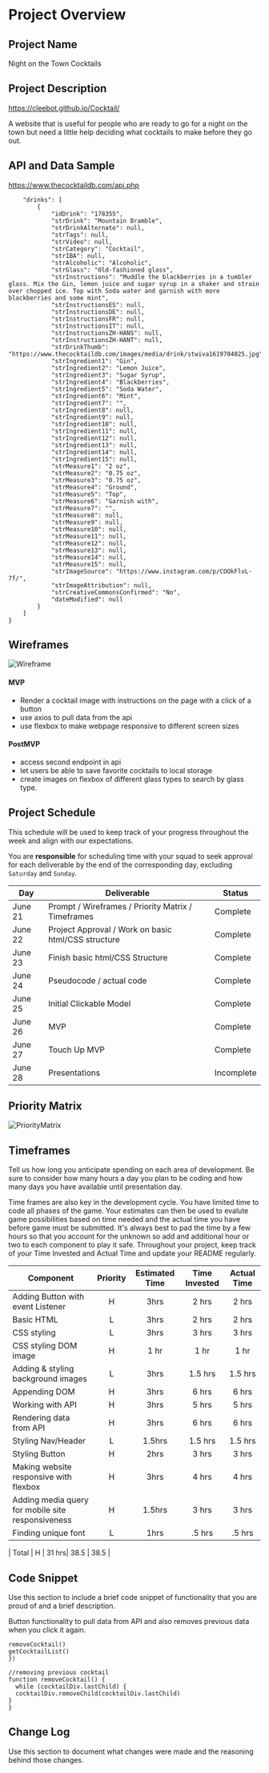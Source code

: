 # Project Overview


## Project Name

Night on the Town Cocktails

## Project Description

https://cleebot.github.io/Cocktail/

A website that is useful for people who are ready to go for a night on the town but need a little help deciding what cocktails to make before they go out.

## API and Data Sample

https://www.thecocktaildb.com/api.php

```{
    "drinks": [
        {
            "idDrink": "178355",
            "strDrink": "Mountain Bramble",
            "strDrinkAlternate": null,
            "strTags": null,
            "strVideo": null,
            "strCategory": "Cocktail",
            "strIBA": null,
            "strAlcoholic": "Alcoholic",
            "strGlass": "Old-fashioned glass",
            "strInstructions": "Muddle the blackberries in a tumbler glass. Mix the Gin, lemon juice and sugar syrup in a shaker and strain over chopped ice. Top with Soda water and garnish with more blackberries and some mint",
            "strInstructionsES": null,
            "strInstructionsDE": null,
            "strInstructionsFR": null,
            "strInstructionsIT": null,
            "strInstructionsZH-HANS": null,
            "strInstructionsZH-HANT": null,
            "strDrinkThumb": "https://www.thecocktaildb.com/images/media/drink/stwiva1619704025.jpg",
            "strIngredient1": "Gin",
            "strIngredient2": "Lemon Juice",
            "strIngredient3": "Sugar Syrup",
            "strIngredient4": "Blackberries",
            "strIngredient5": "Soda Water",
            "strIngredient6": "Mint",
            "strIngredient7": "",
            "strIngredient8": null,
            "strIngredient9": null,
            "strIngredient10": null,
            "strIngredient11": null,
            "strIngredient12": null,
            "strIngredient13": null,
            "strIngredient14": null,
            "strIngredient15": null,
            "strMeasure1": "2 oz",
            "strMeasure2": "0.75 oz",
            "strMeasure3": "0.75 oz",
            "strMeasure4": "Ground",
            "strMeasure5": "Top",
            "strMeasure6": "Garnish with",
            "strMeasure7": "",
            "strMeasure8": null,
            "strMeasure9": null,
            "strMeasure10": null,
            "strMeasure11": null,
            "strMeasure12": null,
            "strMeasure13": null,
            "strMeasure14": null,
            "strMeasure15": null,
            "strImageSource": "https://www.instagram.com/p/COOkFlvL-7f/",
            "strImageAttribution": null,
            "strCreativeCommonsConfirmed": "No",
            "dateModified": null
        }
    ]
}
```


## Wireframes

![Wireframe](./assets/Wireframe.png)


#### MVP 

- Render a cocktail image with instructions on the page with a click of a button
- use axios to pull data from the api
- use flexbox to make webpage responsive to different screen sizes

#### PostMVP  

- access second endpoint in api
- let users be able to save favorite cocktails to local storage
- create images on flexbox of different glass types to search by glass type.


## Project Schedule

This schedule will be used to keep track of your progress throughout the week and align with our expectations.  

You are **responsible** for scheduling time with your squad to seek approval for each deliverable by the end of the corresponding day, excluding `Saturday` and `Sunday`.

|  Day | Deliverable | Status
|---|---| ---|
|June 21| Prompt / Wireframes / Priority Matrix / Timeframes | Complete
|June 22| Project Approval / Work on basic html/CSS structure| Complete
|June 23| Finish basic html/CSS Structure | Complete
|June 24| Pseudocode / actual code  | Complete
|June 25| Initial Clickable Model | Complete
|June 26| MVP | Complete
|June 27| Touch Up MVP | Complete
|June 28| Presentations | Incomplete

## Priority Matrix

![PriorityMatrix](./assets/PriorityMatrix.png)

## Timeframes

Tell us how long you anticipate spending on each area of development. Be sure to consider how many hours a day you plan to be coding and how many days you have available until presentation day.

Time frames are also key in the development cycle.  You have limited time to code all phases of the game.  Your estimates can then be used to evalute game possibilities based on time needed and the actual time you have before game must be submitted. It's always best to pad the time by a few hours so that you account for the unknown so add and additional hour or two to each component to play it safe. Throughout your project, keep track of your Time Invested and Actual Time and update your README regularly.

| Component | Priority | Estimated Time | Time Invested | Actual Time |
| --- | :---: |  :---: | :---: | :---: |
| Adding Button with event Listener | H | 3hrs| 2 hrs | 2 hrs |
| Basic HTML  | L | 3hrs| 2 hrs |2 hrs |
| CSS styling | L | 3hrs| 3 hrs | 3 hrs |
| CSS styling DOM image | H | 1 hr | 1 hr | 1 hr |
| Adding & styling background images | L | 3hrs| 1.5 hrs |1.5 hrs |
| Appending DOM | H | 3hrs| 6 hrs|6 hrs  |
| Working with API | H | 3hrs| 5 hrs | 5 hrs |
| Rendering data from API | H | 3hrs| 6 hrs |6 hrs  |
| Styling Nav/Header | L | 1.5hrs| 1.5 hrs | 1.5 hrs |
| Styling Button | H | 2hrs| 3 hrs | 3 hrs  |
| Making website responsive with flexbox | H | 3hrs| 4 hrs | 4 hrs|
| Adding media query for mobile site responsiveness | H | 1.5hrs| 3 hrs | 3 hrs  |
| Finding unique font | L | 1hrs|.5 hrs  | .5 hrs |


| Total | H | 31 hrs| 38.5 | 38.5 |

## Code Snippet

Use this section to include a brief code snippet of functionality that you are proud of and a brief description.  

Button functionality to pull data from API and also removes previous data when you click it again.

```button.addEventListener('click', () => {
removeCocktail()
getCocktailList()
})

//removing previous cocktail
function removeCocktail() {
  while (cocktailDiv.lastChild) {
  cocktailDiv.removeChild(cocktailDiv.lastChild)
}
}
```

## Change Log
 Use this section to document what changes were made and the reasoning behind those changes.  
